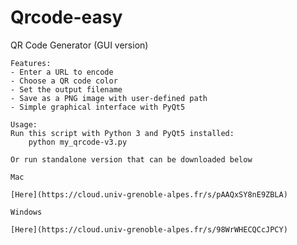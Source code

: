 # Qrcode-easy
 QR Code Generator (GUI version)

    Features:
    - Enter a URL to encode
    - Choose a QR code color
    - Set the output filename
    - Save as a PNG image with user-defined path
    - Simple graphical interface with PyQt5

    Usage:
    Run this script with Python 3 and PyQt5 installed:
        python my_qrcode-v3.py
        
    Or run standalone version that can be downloaded below

    Mac 

    [Here](https://cloud.univ-grenoble-alpes.fr/s/pAAQxSY8nE9ZBLA)

    Windows 
    
    [Here](https://cloud.univ-grenoble-alpes.fr/s/98WrWHECQCcJPCY)
